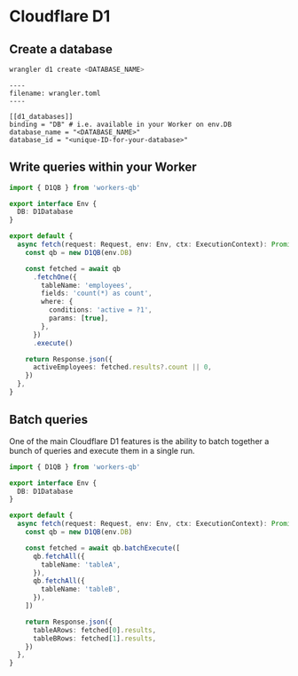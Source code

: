 # Cloudflare D1

## Create a database

```bash
wrangler d1 create <DATABASE_NAME>
```

```
----
filename: wrangler.toml
----

[[d1_databases]]
binding = "DB" # i.e. available in your Worker on env.DB
database_name = "<DATABASE_NAME>"
database_id = "<unique-ID-for-your-database>"
```

## Write queries within your Worker

```ts
import { D1QB } from 'workers-qb'

export interface Env {
  DB: D1Database
}

export default {
  async fetch(request: Request, env: Env, ctx: ExecutionContext): Promise<Response> {
    const qb = new D1QB(env.DB)

    const fetched = await qb
      .fetchOne({
        tableName: 'employees',
        fields: 'count(*) as count',
        where: {
          conditions: 'active = ?1',
          params: [true],
        },
      })
      .execute()

    return Response.json({
      activeEmployees: fetched.results?.count || 0,
    })
  },
}
```

## Batch queries

One of the main Cloudflare D1 features is the ability to batch together a bunch of queries and execute them in a single
run.

```ts
import { D1QB } from 'workers-qb'

export interface Env {
  DB: D1Database
}

export default {
  async fetch(request: Request, env: Env, ctx: ExecutionContext): Promise<Response> {
    const qb = new D1QB(env.DB)

    const fetched = await qb.batchExecute([
      qb.fetchAll({
        tableName: 'tableA',
      }),
      qb.fetchAll({
        tableName: 'tableB',
      }),
    ])

    return Response.json({
      tableARows: fetched[0].results,
      tableBRows: fetched[1].results,
    })
  },
}
```
